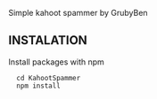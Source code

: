 Simple kahoot spammer by GrubyBen
## INSTALATION

Install packages with npm

```
  cd KahootSpammer
  npm install 
```